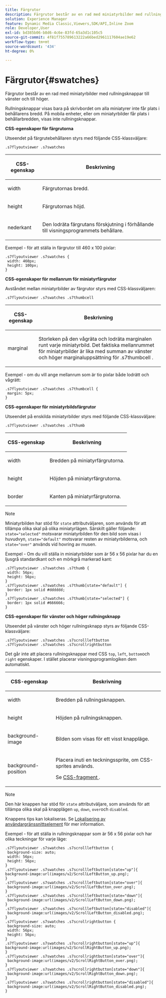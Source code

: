 ```yaml
---
title: Färgrutor
description: Färgrutor består av en rad med miniatyrbilder med rullningsknappar till vänster och till höger.
solution: Experience Manager
feature: Dynamic Media Classic,Viewers,SDK/API,Inline Zoom
role: Developer,User
exl-id: bd385b06-b8d6-4c6e-83fd-65a3d1c105c5
source-git-commit: 4f81f755789613222a66bed2961117604ae19e62
workflow-type: tm+mt
source-wordcount: '434'
ht-degree: 0%

---
```


# Färgrutor{#swatches}

Färgrutor består av en rad med miniatyrbilder med rullningsknappar till vänster och till höger.

<!--<a id="section_061E550C1C1D4DB2BD663A898895B38C"></a>-->

Rullningsknappar visas bara på skrivbordet om alla miniatyrer inte får plats i behållarens bredd. På mobila enheter, eller om miniatyrbilder får plats i behållarbredden, visas inte rullningsknappar.

**CSS-egenskaper för färgrutorna**

Utseendet på färgrutebehållaren styrs med följande CSS-klassväljare:

```
.s7flyoutviewer .s7swatches
```

<table id="table_94EE3F5BBE4547C0B4943471CEE7EDE4"> 
 <thead> 
  <tr> 
   <th colname="col1" class="entry"> <p> CSS-egenskap </p> </th> 
   <th colname="col2" class="entry"> <p>Beskrivning </p> </th> 
  </tr> 
 </thead>
 <tbody> 
  <tr> 
   <td colname="col1"> <p> <span class="codeph"> width </span> </p> </td> 
   <td colname="col2"> <p> Färgrutornas bredd. </p> </td> 
  </tr> 
  <tr> 
   <td colname="col1"> <p> <span class="codeph"> height </span> </p> </td> 
   <td colname="col2"> <p>Färgrutornas höjd. </p> </td> 
  </tr> 
  <tr> 
   <td colname="col1"> <p> <span class="codeph"> nederkant </span> </p> </td> 
   <td colname="col2"> <p> Den lodräta färgrutans förskjutning i förhållande till visningsprogrammets behållare. </p> </td> 
  </tr> 
 </tbody> 
</table>

Exempel - för att ställa in färgrutor till 460 x 100 pixlar:

```
.s7flyoutviewer .s7swatches { 
 width: 460px; 
 height: 100px;  
}
```

**CSS-egenskaper för mellanrum för miniatyrfärgrutor**

Avståndet mellan miniatyrbilder av färgrutor styrs med CSS-klassväljaren:

```
.s7flyoutviewer .s7swatches .s7thumbcell
```

<table id="table_70FAD50E38EB4647B8FAB832F552BBB8"> 
 <thead> 
  <tr> 
   <th colname="col1" class="entry"> <p> CSS-egenskap </p> </th> 
   <th colname="col2" class="entry"> <p>Beskrivning </p> </th> 
  </tr> 
 </thead>
 <tbody> 
  <tr> 
   <td colname="col1"> <p> <span class="codeph"> marginal </span> </p> </td> 
   <td colname="col2"> <p> Storleken på den vågräta och lodräta marginalen runt varje miniatyrbild. Det faktiska mellanrummet för miniatyrbilder är lika med summan av vänster och höger marginaluppsättning för <span class="codeph"> .s7thumbcell </span>. </p> </td> 
  </tr> 
 </tbody> 
</table>

Exempel - om du vill ange mellanrum som är tio pixlar både lodrätt och vågrätt:

```
.s7flyoutviewer .s7swatches .s7thumbcell { 
 margin: 5px; 
}
```

**CSS-egenskaper för miniatyrbildsfärgrutor**

Utseendet på enskilda miniatyrbilder styrs med följande CSS-klassväljare:

```
.s7flyoutviewer .s7swatches .s7thumb
```

<table id="table_85446C72FD914594B7D108381BBFC673"> 
 <thead> 
  <tr> 
   <th colname="col1" class="entry"> <p> CSS-egenskap </p> </th> 
   <th colname="col2" class="entry"> <p>Beskrivning </p> </th> 
  </tr> 
 </thead>
 <tbody> 
  <tr> 
   <td colname="col1"> <p> <span class="codeph"> width </span> </p> </td> 
   <td colname="col2"> <p> Bredden på miniatyrfärgrutorna. </p> </td> 
  </tr> 
  <tr> 
   <td colname="col1"> <p> <span class="codeph"> height </span> </p> </td> 
   <td colname="col2"> <p>Höjden på miniatyrfärgrutorna. </p> </td> 
  </tr> 
  <tr> 
   <td colname="col1"> <p> <span class="codeph"> border </span> </p> </td> 
   <td colname="col2"> <p>Kanten på miniatyrfärgrutorna. </p> </td> 
  </tr> 
 </tbody> 
</table>

>[!NOTE]
>
>Miniatyrbilden har stöd för `state` attributväljaren, som används för att tillämpa olika skal på olika miniatyrlägen. Särskilt gäller följande: `state="selected"` motsvarar miniatyrbilden för den bild som visas i huvudvyn, `state="default"` motsvarar resten av miniatyrbilderna, och `state="over"` används vid hovring av musen.

Exempel - Om du vill ställa in miniatyrbilder som är 56 x 56 pixlar har du en ljusgrå standardkant och en mörkgrå markerad kant:

```
.s7flyoutviewer .s7swatches .s7thumb { 
 width: 56px; 
 height: 56px;  
} 
.s7flyoutviewer .s7swatches .s7thumb[state="default"] { 
 border: 1px solid #dddddd; 
} 
.s7flyoutviewer .s7swatches .s7thumb[state="selected"] { 
 border: 1px solid #666666; 
}
```

**CSS-egenskaper för vänster och höger rullningsknapp**

Utseendet på vänster och höger rullningsknapp styrs av följande CSS-klassväljare:

```
.s7flyoutviewer .s7swatches .s7scrollleftbutton 
.s7flyoutviewer .s7swatches .s7scrollrightbutton
```

Det går inte att placera rullningsknappar med CSS `top`, `left`, `bottom`och `right` egenskaper. I stället placerar visningsprogramlogiken dem automatiskt.

<table id="table_F957367566C542829E2F6D296F9DAAC5"> 
 <thead> 
  <tr> 
   <th colname="col1" class="entry"> <p> CSS-egenskap </p> </th> 
   <th colname="col2" class="entry"> <p>Beskrivning </p> </th> 
  </tr> 
 </thead>
 <tbody> 
  <tr> 
   <td colname="col1"> <p> <span class="codeph"> width </span> </p> </td> 
   <td colname="col2"> <p> Bredden på rullningsknappen. </p> </td> 
  </tr> 
  <tr> 
   <td colname="col1"> <p> <span class="codeph"> height </span> </p> </td> 
   <td colname="col2"> <p>Höjden på rullningsknappen. </p> </td> 
  </tr> 
  <tr> 
   <td colname="col1"> <p> <span class="codeph"> background-image </span> </p> </td> 
   <td colname="col2"> <p>Bilden som visas för ett visst knappläge. </p> </td> 
  </tr> 
  <tr> 
   <td colname="col1"> <p> <span class="codeph"> background-position </span> </p> </td> 
   <td colname="col2"> <p> Placera inuti en teckningssprite, om CSS-sprites används. </p> <p>Se <a href="../../../c-html5-s7-aem-asset-viewers/c-html5-inlinezoom-viewer-about/c-html5-inlinezoom-viewer-customizingviewer/c-html5-inlinezoom-viewer-customizingviewer.md#section-b0af39db1af74561aea9fddcc8cdc2c7" format="dita" scope="local"> CSS-fragment </a>. </p> </td> 
  </tr> 
 </tbody> 
</table>

>[!NOTE]
>
>Den här knappen har stöd för `state` attributväljare, som används för att tillämpa olika skal på knapplägen `up`, `down`, `over`och `disabled`.

Knappens tips kan lokaliseras. Se [Lokalisering av användargränssnittselement](../../../c-html5-s7-aem-asset-viewers/c-html5-inlinezoom-viewer-about/c-html5-inlinezoom-viewer-localization.md#concept-6c8e58c611934e93ae3f211f46e15c27) för mer information.

Exempel - för att ställa in rullningsknappar som är 56 x 56 pixlar och har olika teckningar för varje läge:

```
.s7flyoutviewer .s7swatches .s7scrollleftbutton { 
 background-size: auto; 
 width: 56px; 
 height: 56px; 
} 
.s7flyoutviewer .s7swatches .s7scrollleftbutton[state="up"]{ 
background-image:url(images/v2/ScrollLeftButton_up.png); 
} 
.s7flyoutviewer .s7swatches .s7scrollleftbutton[state="over"]{ 
 background-image:url(images/v2/ScrollLeftButton_over.png); 
} 
.s7flyoutviewer .s7swatches .s7scrollleftbutton[state="down"]{ 
 background-image:url(images/v2/ScrollLeftButton_down.png); 
} 
.s7flyoutviewer .s7swatches .s7scrollleftbutton[state="disabled"]{ 
 background-image:url(images/v2/ScrollLeftButton_disabled.png); 
} 
.s7flyoutviewer .s7swatches .s7scrollrightbutton { 
 background-size: auto; 
 width: 56px; 
 height: 56px; 
} 
.s7flyoutviewer .s7swatches .s7scrollrightbutton[state="up"]{ 
background-image:url(images/v2/ScrollRightButton_up.png); 
} 
.s7flyoutviewer .s7swatches .s7scrollrightbutton[state="over"]{ 
 background-image:url(images/v2/ScrollRightButton_over.png); 
} 
.s7flyoutviewer .s7swatches .s7scrollrightbutton[state="down"]{ 
 background-image:url(images/v2/ScrollRightButton_down.png); 
} 
.s7flyoutviewer .s7swatches .s7scrollrightbutton[state="disabled"]{ 
 background-image:url(images/v2/ScrollRightButton_disabled.png); 
}
```
